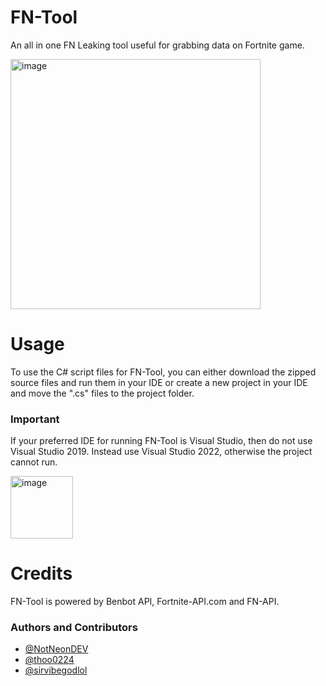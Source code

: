 # FN-Tool
An all in one FN Leaking tool useful for grabbing data on Fortnite game.

<img width="400" alt="image" src="https://user-images.githubusercontent.com/82705218/143269500-2b2fe398-358b-4550-afff-58e41ed3f40f.png">

# Usage 
To use the C# script files for FN-Tool, you can either download the zipped source files and run them in your IDE or create a new project in your IDE and move the ".cs" files to the project folder.
### Important
If your preferred IDE for running FN-Tool is Visual Studio, then do not use Visual Studio 2019. Instead use Visual Studio 2022, otherwise the project cannot run.


<img width="100" alt="image" src="https://user-images.githubusercontent.com/82705218/143269568-3578bde4-c137-40fb-b3ad-06b6930a4172.png">

# Credits
FN-Tool is powered by Benbot API, Fortnite-API.com and FN-API.

### Authors and Contributors

- [@NotNeonDEV](https://github.com/NotNeonDEV)
- [@thoo0224](https://github.com/thoo0224)
- [@sirvibegodlol](https://github.com/sirvibegodlol)
